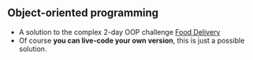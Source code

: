 ## Object-oriented programming

- A solution to the complex 2-day OOP challenge [Food Delivery](https://github.com/lewagon/fullstack-challenges/tree/master/02-OOP/05-Food-Delivery)
- Of course **you can live-code your own version**, this is just a possible solution.
